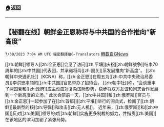 ###  [:house:返回](README.md)
---


## 【秘翻在线】朝鲜金正恩称将与中共国的合作推向“新高度”
`7/30/2023 7:04 AM UTC 秘密翻譯組G-Translators` [轉載自GNews](https://gnews.org/articles/1498828)

[[zh:朝鲜]]领导人[[zh:金正恩]]会见了访问[[zh:平壤]]庆祝[[zh:朝鲜战争]]结束70周年的[[zh:中共国]]代表团，并承诺将两[[zh:国关]]系发展推向“新高度”。
[[zh:朝鲜中央通讯社]]（KCNA）称，[[zh:金正恩]]在周五为[[zh:中共中央政治局委员]]李洪忠率领的[[zh:中共国]]官员举办了招待会。
[[zh:朝中社]]称，“会谈重申了两国党和[[zh:政府]]应主动应对复杂国际形势，稳步将双方友谊和同志合作发展到一个新高度的立场。”
此次会晤前一天，[[zh:中共国]]和[[zh:俄罗斯]]官员与[[zh:金正恩]]一起参加了在[[zh:首都]][[zh:平壤]]举行的阅兵式，检阅了[[zh:朝鲜]]最新型的核[[zh:导弹]]和攻击[[zh:无人机]]。
近年来，[[zh:俄罗斯]]和[[zh:中国]]反对[[zh:美国]]领导的对[[zh:朝鲜]]实施更多制裁的努力，并指责[[zh:美国]]在该地区的演习加剧了紧张局势。
